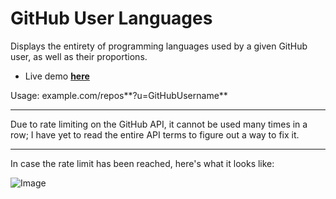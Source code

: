 # GitHub User Languages
Displays the entirety of programming languages used by a given GitHub user, as well as their proportions.

* Live demo **[here](http://avellar.ml/repos)**

Usage: example.com/repos**?u=GitHubUsername**

<hr>

Due to rate limiting on the GitHub API, it cannot be used many times in a row; I have yet to read the entire API terms to figure out a way to fix it.

<hr>

In case the rate limit has been reached, here's what it looks like:

![Image](http://i.imgur.com/LRmDhLG.png)
